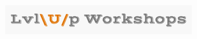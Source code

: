 ![logo](https://github.com/AlliVaughn/lvlup_curriculum/raw/master/images/logo.png)
=================================